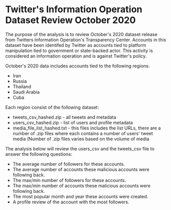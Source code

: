 # Twitter's Information Operation Dataset Review October 2020

The purpose of the analysis is to review October's 2020 dataset release from Twitters Information Operation's Transparency Center. Accounts in this dataset have been identifed by Twitter as accounts tied to platform manipulation tied to government or state-backed actor. This activity is considered an information operation and is against Twitter's policy. 

October's 2020 data includes accounts tied to the following regions:
- Iran
- Russia
- Thailand
- Saudi Arabia
- Cuba

Each region consist of the following dataset:

- tweets_csv_hashed.zip - all tweets and metadata
- users_csv_hashed.zip - list of users and profile metadata
- media_file_list_hashed.txt - this files includes the list URLs, there are a number of .zip files where each contains a number of users' tweet media (Number of .zip files varies based on the volume of media

The analysis below will review the users_csv and the tweets_csv file to answer the following questions:

- The average number of followers for these accounts.
- The average number of accounts these malicious accounts were following back.
- The max/min number of followers for these accounts.
- The max/min number of accounts these malicious accounts were following back.
- The most popular month and year these accounts were created.
- A profile review of the account with the most followers.
